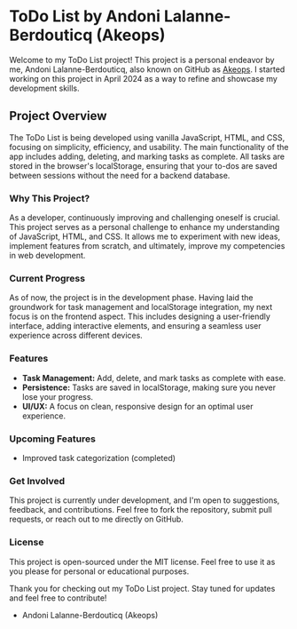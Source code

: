# ToDo List by Andoni Lalanne-Berdouticq (Akeops)

Welcome to my ToDo List project! This project is a personal endeavor by me, Andoni Lalanne-Berdouticq, also known on GitHub as [Akeops](https://github.com/Akeops). I started working on this project in April 2024 as a way to refine and showcase my development skills.

## Project Overview

The ToDo List is being developed using vanilla JavaScript, HTML, and CSS, focusing on simplicity, efficiency, and usability. The main functionality of the app includes adding, deleting, and marking tasks as complete. All tasks are stored in the browser's localStorage, ensuring that your to-dos are saved between sessions without the need for a backend database.

### Why This Project?

As a developer, continuously improving and challenging oneself is crucial. This project serves as a personal challenge to enhance my understanding of JavaScript, HTML, and CSS. It allows me to experiment with new ideas, implement features from scratch, and ultimately, improve my competencies in web development.

### Current Progress

As of now, the project is in the development phase. Having laid the groundwork for task management and localStorage integration, my next focus is on the frontend aspect. This includes designing a user-friendly interface, adding interactive elements, and ensuring a seamless user experience across different devices.

### Features

- **Task Management:** Add, delete, and mark tasks as complete with ease.
- **Persistence:** Tasks are saved in localStorage, making sure you never lose your progress.
- **UI/UX:** A focus on clean, responsive design for an optimal user experience.

### Upcoming Features

- Improved task categorization (completed)

### Get Involved

This project is currently under development, and I'm open to suggestions, feedback, and contributions. Feel free to fork the repository, submit pull requests, or reach out to me directly on GitHub.

### License

This project is open-sourced under the MIT license. Feel free to use it as you please for personal or educational purposes.

Thank you for checking out my ToDo List project. Stay tuned for updates and feel free to contribute!

- Andoni Lalanne-Berdouticq (Akeops)
